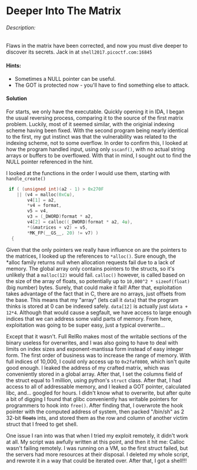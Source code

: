 # Deeper Into The Matrix
###### Description:
Flaws in the matrix have been corrected, and now you must dive deeper to discover its secrets. Jack in at ```shell2017.picoctf.com:16845```

#### Hints:
 * Sometimes a NULL pointer can be useful.
 * The GOT is protected now - you'll have to find something else to attack.

#### Solution

For starts, we only have the executable. Quickly opening it in IDA, I began the usual reversing process, comparing it to the source of the first matrix problem. Luckily, most of it seemed similar, with the originial indexing scheme having been fixed. With the second program being nearly identical to the first, my gut instinct was that the vulnerability was related to the indexing scheme, not to some overflow. In order to confirm this, I looked at how the program handled input, using only ```sscanf()```, with no actual string arrays or buffers to be overflowed. With that in mind, I sought out to find the NULL pointer referenced in the hint.

I looked at the functions in the order I would use them, starting with ```handle_create()``` 

```C
 if ( (unsigned int)(a2 - 1) > 0x270F
    || (v4 = malloc(0xCu),
        v4[1] = a2,
        *v4 = format,
        v5 = v4,
        v3 = (_DWORD)format * a2,
        v4[2] = calloc((_DWORD)format * a2, 4u),
        *(&matrices + v2) = v5,
        *MK_FP(__GS__, 20) != v7) )
  {

````
Given that the only pointers we really have influence on are the pointers to the matrices, I looked up the references to ```*alloc()```. Sure enough, the *alloc family returns null when allocation requests fail due to a lack of memory. The global array only contains pointers to the structs, so it's unlikely that a ```malloc(12)``` would fail. ```calloc()``` however, is called based on the size of the array of floats, so potentially up to ```10,000^2 * sizeof(float)``` (big number) bytes. Surely, that could make it fail! After that, exploitation takes advantage of the fact that in C, there are no arrays, just offsets from the base. This means that my "array" (lets call it ```data```) that the program thinks is stored at 0 can be indexed safely. ```data[12]``` is actually just ```&data + 12*4```. Although that would cause a segfault, we have access to large enough indices that we can address some valid parts of memory. From here, exploitation was going to be super easy, just a typical overwrite...

Except that it wasn't. Full RelRo makes most of the writable sections of the binary useless for overwrites, and I was also going to have to deal with limits on index sizes and exponent-mantissa form instead of easy integer form. The first order of business was to increase the range of memory. With full indices of 10,000, I could only access up to ```0x2faf0800```, which isn't quite good enough. I leaked the address of my crafted matrix, which was conveniently stored in a global array. After that, I set the columns field of the struct equal to 1 million, using python's ```struct``` class. After that, I had access to all of addressable memory, and I leaked a GOT pointer, calculated libc, and... googled for hours. I didn't know what to overwrite, but after quite a bit of digging I found that glibc conveniently has writable pointers for programmers to hook into ```free()```. After finding that, I overwrote the hook pointer with the computed address of system, then packed "/bin/sh" as 2 32-bit ~~floats~~ ints, and stored them as the row and column of another victim struct that I freed to get shell.

One issue I ran into was that when I tried my exploit remotely, it didn't work at all. My script was awfully written at this point, and then it hit me: Calloc wasn't failing remotely. I was running on a VM, so the first struct failed, but the servers had more resources at their disposal. I deleted my whole script, and rewrote it in a way that could be iterated over. After that, I got a shell!!!
